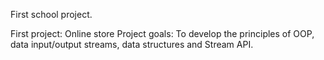First school project.

First project: Online store
Project goals:
To develop the principles of OOP, data input/output streams, data structures and Stream API.
